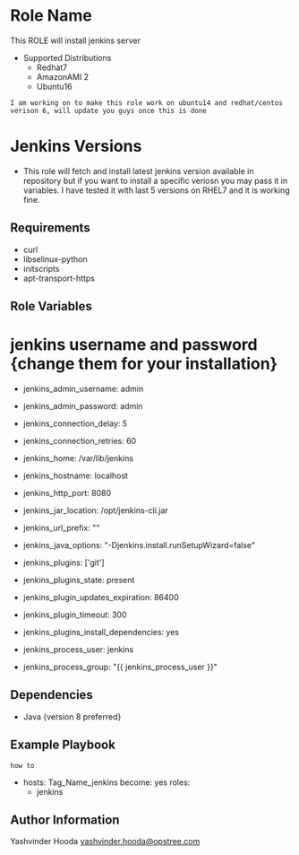 Role Name
=========

This ROLE will install jenkins server 
- Supported Distributions
  * Redhat7
  * AmazonAMI 2
  * Ubuntu16

```I am working on to make this role work on ubuntu14 and redhat/centos verison 6, will update you guys once this is done ```

Jenkins Versions
=========

- This role will fetch and install latest jenkins version available in repository but if you want to install a specific veriosn you may pass it in variables. I have tested it with last 5 versions on RHEL7 and it is working fine.


Requirements
------------

* curl
* libselinux-python
* initscripts
* apt-transport-https


Role Variables
--------------

# jenkins username and password {change them for your installation}
* jenkins_admin_username: admin
* jenkins_admin_password: admin

* jenkins_connection_delay: 5
* jenkins_connection_retries: 60
* jenkins_home: /var/lib/jenkins
* jenkins_hostname: localhost
* jenkins_http_port: 8080
* jenkins_jar_location: /opt/jenkins-cli.jar
* jenkins_url_prefix: ""
* jenkins_java_options: "-Djenkins.install.runSetupWizard=false"

* jenkins_plugins: ['git']
* jenkins_plugins_state: present
* jenkins_plugin_updates_expiration: 86400
* jenkins_plugin_timeout: 300
* jenkins_plugins_install_dependencies: yes

* jenkins_process_user: jenkins
* jenkins_process_group: "{{ jenkins_process_user }}"

Dependencies
------------

- Java {version 8 preferred}

Example Playbook
----------------

```how to```

- hosts: Tag_Name_jenkins
  become: yes
  roles:
    - jenkins

Author Information
------------------

Yashvinder Hooda
yashvinder.hooda@opstree.com

